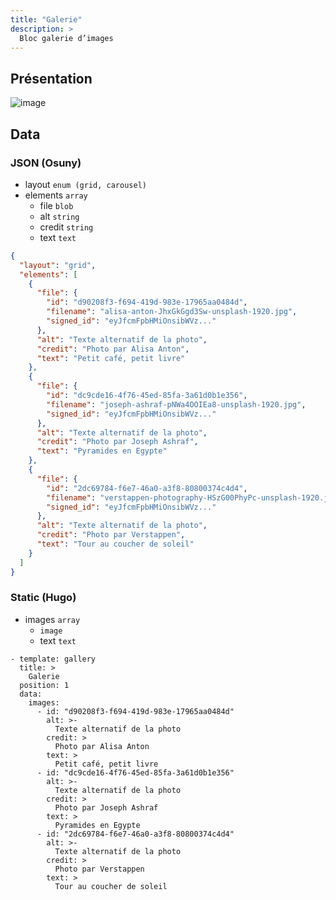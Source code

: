 ```yaml
---
title: "Galerie"
description: >
  Bloc galerie d’images
---
```


## Présentation

![image](https://user-images.githubusercontent.com/4457294/160696042-2ef6aa5d-3135-4c60-ab8b-c373743220cf.png)


## Data

### JSON (Osuny)

* layout ```enum (grid, carousel)```
* elements ```array```
  * file ```blob```
  * alt ```string```
  * credit ```string```
  * text ```text```

```json
{
  "layout": "grid",
  "elements": [
    {
      "file": {
        "id": "d90208f3-f694-419d-983e-17965aa0484d",
        "filename": "alisa-anton-JhxGkGgd3Sw-unsplash-1920.jpg",
        "signed_id": "eyJfcmFpbHMiOnsibWVz..."
      },
      "alt": "Texte alternatif de la photo",
      "credit": "Photo par Alisa Anton",
      "text": "Petit café, petit livre"
    },
    {
      "file": {
        "id": "dc9cde16-4f76-45ed-85fa-3a61d0b1e356",
        "filename": "joseph-ashraf-pNWa4OOIEa8-unsplash-1920.jpg",
        "signed_id": "eyJfcmFpbHMiOnsibWVz..."
      },
      "alt": "Texte alternatif de la photo",
      "credit": "Photo par Joseph Ashraf",
      "text": "Pyramides en Egypte"
    },
    {
      "file": {
        "id": "2dc69784-f6e7-46a0-a3f8-80800374c4d4",
        "filename": "verstappen-photography-HSzG00PhyPc-unsplash-1920.jpg",
        "signed_id": "eyJfcmFpbHMiOnsibWVz..."
      },
      "alt": "Texte alternatif de la photo",
      "credit": "Photo par Verstappen",
      "text": "Tour au coucher de soleil"
    }
  ]
}
```

### Static (Hugo)

* images ```array```
  * ```image```
  * text ```text```

```
- template: gallery
  title: >
    Galerie
  position: 1
  data:
    images:
      - id: "d90208f3-f694-419d-983e-17965aa0484d"
        alt: >-
          Texte alternatif de la photo
        credit: >
          Photo par Alisa Anton
        text: >
          Petit café, petit livre
      - id: "dc9cde16-4f76-45ed-85fa-3a61d0b1e356"
        alt: >-
          Texte alternatif de la photo
        credit: >
          Photo par Joseph Ashraf
        text: >
          Pyramides en Egypte
      - id: "2dc69784-f6e7-46a0-a3f8-80800374c4d4"
        alt: >-
          Texte alternatif de la photo
        credit: >
          Photo par Verstappen
        text: >
          Tour au coucher de soleil
```
